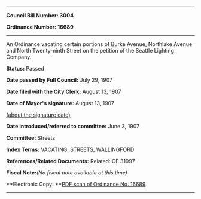 

********

**Council Bill Number: 3004**
   
**Ordinance Number: 16689**
********

 An Ordinance vacating certain portions of Burke Avenue, Northlake Avenue and North Twenty-ninth Street on the petition of the Seattle Lighting Company.

**Status:** Passed
   
**Date passed by Full Council:** July 29, 1907
   
**Date filed with the City Clerk:** August 13, 1907
   
**Date of Mayor's signature:** August 13, 1907
   
[(about the signature date)](/~public/approvaldate.htm)
   
   
   
**Date introduced/referred to committee:** June 3, 1907
   
**Committee:** Streets
   
   
**Index Terms:** VACATING, STREETS, WALLINGFORD

**References/Related Documents:** Related: CF 31997

**Fiscal Note:**_(No fiscal note available at this time)_

**Electronic Copy: **[PDF scan of Ordinance No. 16689](/~archives/Ordinances/Ord_16689.pdf)

********

